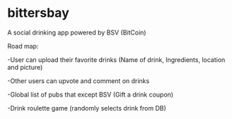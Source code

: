 # bittersbay

A social drinking app powered by BSV (BitCoin)

Road map:

-User can upload their favorite drinks (Name of drink, Ingredients, location and picture) 

-Other users can upvote and comment on drinks

-Global list of pubs that except BSV (Gift a drink coupon) 

-Drink roulette game (randomly selects drink from DB)
